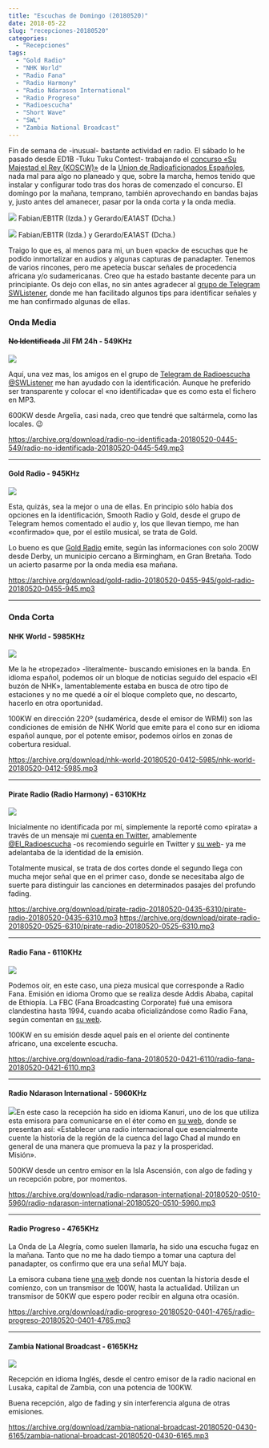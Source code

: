 ```yaml
---
title: "Escuchas de Domingo (20180520)"
date: 2018-05-22
slug: "recepciones-20180520"
categories:
  - "Recepciones"
tags:
  - "Gold Radio"
  - "NHK World"
  - "Radio Fana"
  - "Radio Harmony"
  - "Radio Ndarason International"
  - "Radio Progreso"
  - "Radioescucha"
  - "Short Wave"
  - "SWL"
  - "Zambia National Broadcast"
---
```


Fin de semana de -inusual- bastante actividad en radio. El sábado lo he pasado desde ED1B -Tuku Tuku Contest- trabajando el [concurso «Su Majestad el Rey (KOSCW)»](https://concursos.ure.es/s-m-el-rey-de-espana-ssb/bases/) de la [Union de Radioaficionados Españoles](https://www.ure.es), nada mal para algo no planeado y que, sobre la marcha, hemos tenido que instalar y configurar todo tras dos horas de comenzado el concurso. El domingo por la mañana, temprano, también aprovechando en bandas bajas y, justo antes del amanecer, pasar por la onda corta y la onda media.

[![](https://www.eb1tr.com/wp-content/uploads/2018/05/tuku-tuku.jpg)](https://www.eb1tr.com/wp-content/uploads/2018/05/tuku-tuku.jpg)
     Fabian/EB1TR (Izda.) y Gerardo/EA1AST (Dcha.) 

[![](https://www.eb1tr.com/wp-content/uploads/2018/05/2018-05-22-23.13.54-1024x576.jpg)](https://www.eb1tr.com/wp-content/uploads/2018/05/2018-05-22-23.13.54.jpg)
     Fabian/EB1TR (Izda.) y Gerardo/EA1AST (Dcha.) 
  


Traigo lo que es, al menos para mi, un buen «pack» de escuchas que he podido inmortalizar en audios y algunas capturas de panadapter. Tenemos de varios rincones, pero me apetecía buscar señales de procedencia africana y/o sudamericanas. Creo que ha estado bastante decente para un principiante. Os dejo con ellas, no sin antes agradecer al [grupo de Telegram SWListener](https://t.me/swlistener), donde me han facilitado algunos tips para identificar señales y me han confirmado algunas de ellas.

### Onda Media

#### ~~No Identificada~~ Jil FM 24h - 549KHz

![](https://www.eb1tr.com/wp-content/uploads/2018/05/radio-no-identificada-20180520-0445-549.png)

Aquí, una vez mas, los amigos en el grupo de [Telegram de Radioescucha @SWListener](https://t.me/swlistener) me han ayudado con la identificación. Aunque he preferido ser transparente y colocar el «no identificada» que es como esta el fichero en MP3.

600KW desde Argelia, casi nada, creo que tendré que saltármela, como las locales. 😉

<https://archive.org/download/radio-no-identificada-20180520-0445-549/radio-no-identificada-20180520-0445-549.mp3>

* * *

#### Gold Radio - 945KHz

![](https://www.eb1tr.com/wp-content/uploads/2018/05/gold-radio-20180520-0455-945.png)

Esta, quizás, sea la mejor o una de ellas. En principio sólo había dos opciones en la identificación, Smooth Radio y Gold, desde el grupo de Telegram hemos comentado el audio y, los que llevan tiempo, me han «confirmado» que, por el estilo musical, se trata de Gold.

Lo bueno es que [Gold Radio](https://www.mygoldmusic.co.uk/radio/how-to-listen/am-frequency/) emite, según las informaciones con solo 200W desde Derby, un municipio cercano a Birmingham, en Gran Bretaña. Todo un acierto pasarme por la onda media esa mañana.

 

<https://archive.org/download/gold-radio-20180520-0455-945/gold-radio-20180520-0455-945.mp3>

* * *

### Onda Corta

#### NHK World - 5985KHz

![](https://www.eb1tr.com/wp-content/uploads/2018/05/nhk-world-20180520-0412-5985.png)

Me la he «tropezado» -literalmente- buscando emisiones en la banda. En idioma español, podemos oír un bloque de noticias seguido del espacio «El buzón de NHK», lamentablemente estaba en busca de otro tipo de estaciones y no me quedé a oír el bloque completo que, no descarto, hacerlo en otra oportunidad.

100KW en dirección 220º (sudamérica, desde el emisor de WRMI) son las condiciones de emisión de NHK World que emite para el cono sur en idioma español aunque, por el potente emisor, podemos oírlos en zonas de cobertura residual.

<https://archive.org/download/nhk-world-20180520-0412-5985/nhk-world-20180520-0412-5985.mp3>

* * *

#### Pirate Radio (Radio Harmony) - 6310KHz

![](https://www.eb1tr.com/wp-content/uploads/2018/05/pirate-radio-20180520-0525-6310.png)

Inicialmente no identificada por mí, simplemente la reporté como «pirata» a través de un mensaje mi [cuenta en Twitter](https://twitter.com/EB1TR/status/998072758511775744), amablemente [@El_Radioescucha](https://twitter.com/El_Radioescucha) -os recomiendo seguirle en Twitter y [su web](https://elradioescucha.net/)- ya me adelantaba de la identidad de la emisión.

Totalmente musical, se trata de dos cortes donde el segundo llega con mucha mejor señal que en el primer caso, donde se necesitaba algo de suerte para distinguir las canciones en determinados pasajes del profundo fading.

<https://archive.org/download/pirate-radio-20180520-0435-6310/pirate-radio-20180520-0435-6310.mp3> <https://archive.org/download/pirate-radio-20180520-0525-6310/pirate-radio-20180520-0525-6310.mp3>

* * *

#### Radio Fana - 6110KHz

![](https://www.eb1tr.com/wp-content/uploads/2018/05/radio-fana-20180520-0421-6110.png)

Podemos oír, en este caso, una pieza musical que corresponde a Radio Fana. Emisión en idioma Oromo que se realiza desde Addis Ababa, capital de Ethiopía. La FBC (Fana Broadcasting Corporate) fué una emisora clandestina hasta 1994, cuando acaba oficializándose como Radio Fana, según comentan en [su web](http://www.fanabc.com/english/index.php/about-fbc).

100KW en su emisión desde aquel país en el oriente del continente africano, una excelente escucha.

<https://archive.org/download/radio-fana-20180520-0421-6110/radio-fana-20180520-0421-6110.mp3>

* * *

#### Radio Ndarason International - 5960KHz

![](https://www.eb1tr.com/wp-content/uploads/2018/05/radio-ndarason-international-20180520-0510-5960.png)En este caso la recepción ha sido en idioma Kanuri, uno de los que utiliza esta emisora para comunicarse en el éter como en [su web](http://www.ndarason.com/en), donde se presentan así: «Establecer una radio internacional que esencialmente cuente la historia de la región de la cuenca del lago Chad al mundo en general de una manera que promueva la paz y la prosperidad.  
Misión».

500KW desde un centro emisor en la Isla Ascensión, con algo de fading y un recepción pobre, por momentos.

<https://archive.org/download/radio-ndarason-international-20180520-0510-5960/radio-ndarason-international-20180520-0510-5960.mp3>

* * *

#### Radio Progreso - 4765KHz

La Onda de La Alegría, como suelen llamarla, ha sido una escucha fugaz en la mañana. Tanto que no me ha dado tiempo a tomar una captura del panadapter, os confirmo que era una señal MUY baja.

La emisora cubana tiene [una web](http://www.radioprogreso.icrt.cu/quienes-somos/historia-de-radio-progreso/) donde nos cuentan la historia desde el comienzo, con un transmisor de 100W, hasta la actualidad. Utilizan un transmisor de 50KW que espero poder recibir en alguna otra ocasión.

<https://archive.org/download/radio-progreso-20180520-0401-4765/radio-progreso-20180520-0401-4765.mp3>

* * *

#### Zambia National Broadcast - 6165KHz

![](https://www.eb1tr.com/wp-content/uploads/2018/05/zambia-national-broadcast-20180520-0430-6165.png)

Recepción en idioma Inglés, desde el centro emisor de la radio nacional en Lusaka, capital de Zambia, con una potencia de 100KW.

Buena recepción, algo de fading y sin interferencia alguna de otras emisiones.

<https://archive.org/download/zambia-national-broadcast-20180520-0430-6165/zambia-national-broadcast-20180520-0430-6165.mp3>
